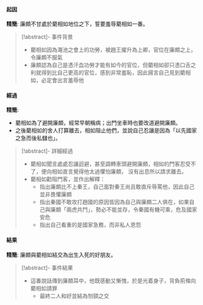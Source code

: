 #### 起因
**精簡**: 廉頗不甘處於藺相如地位之下，誓要羞辱藺相如一番。

> [!abstract]- 事件背景
> - 藺相如因為澠池之會上的功勞，被趙王擢升為上卿，官位在廉頗之上，令廉頗不服氣
> - 廉頗認為自己是憑汗血功勞才能有如今的官位，但藺相如卻只憑口舌之利就得到比自己更高的官位，感到非常羞恥，因此揚言自己見到藺相如，必定會出言羞辱他

#### 經過
**精簡**:
- 藺相如為了避開廉頗，經常早朝稱病；出門坐車時也要改道避開廉頗。
- 之後藺相如的舍人打算離去，相如阻止他們，並說自己忍讓是因為「以先國家之急而後私讎也」。

> [!abstract]- 詳細經過
> - 藺相如聞言處處忍讓迴避，甚至調轉車頭避開廉頗，相如的門客忍受不了，便向相如直言覺得他太過懼怕廉頗， 沒有出息所以請求離去。
> - 藺相如勸阻門客，並作出解釋：
> 	- 指出廉頗比不上秦王，自己面對秦王尚且敢直斥辱罵他，因此自己並非畏懼廉頗
> 	- 指出秦國不敢攻打趙國的原因皆因為自己與廉頗二人俱在，如果自己與廉頗「兩虎共鬥」，勢必不能並存，令秦國有機可乘，危及國家安危
> 	- 指出自己看重的是國家急務，而非私人恩怨

#### 結果
**精簡**: 廉頗與藺相如結交為出生入死的好朋友。

> [!abstract]- 事件結果
> - 這番說話傳到廉頗耳中，他既感動又慚愧，於是光着身子，背負荊條向藺相如請罪
> 	- 最終二人和好並結為刎頸之交


